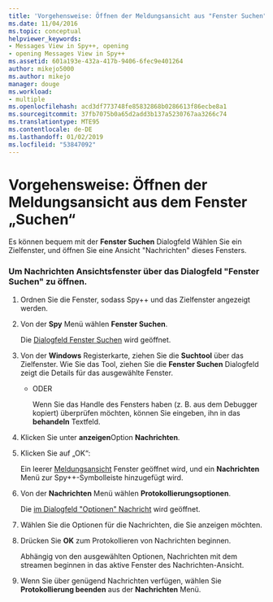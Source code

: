 ```yaml
---
title: 'Vorgehensweise: Öffnen der Meldungsansicht aus "Fenster Suchen" | Microsoft-Dokumentation'
ms.date: 11/04/2016
ms.topic: conceptual
helpviewer_keywords:
- Messages View in Spy++, opening
- opening Messages View in Spy++
ms.assetid: 601a193e-432a-417b-9406-6fec9e401264
author: mikejo5000
ms.author: mikejo
manager: douge
ms.workload:
- multiple
ms.openlocfilehash: acd3df773748fe85832868b0286613f86ecbe8a1
ms.sourcegitcommit: 37fb7075b0a65d2add3b137a5230767aa3266c74
ms.translationtype: MTE95
ms.contentlocale: de-DE
ms.lasthandoff: 01/02/2019
ms.locfileid: "53847092"
---
```

# <a name="how-to-open-messages-view-from-find-window"></a>Vorgehensweise: Öffnen der Meldungsansicht aus dem Fenster „Suchen“
Es können bequem mit der **Fenster Suchen** Dialogfeld Wählen Sie ein Zielfenster, und öffnen Sie eine Ansicht "Nachrichten" dieses Fensters.  

### <a name="to-open-a-messages-view-window-using-the-find-window-dialog-box"></a>Um Nachrichten Ansichtsfenster über das Dialogfeld "Fenster Suchen" zu öffnen.  

1. Ordnen Sie die Fenster, sodass Spy++ und das Zielfenster angezeigt werden.  

2. Von der **Spy** Menü wählen **Fenster Suchen**.  

    Die [Dialogfeld Fenster Suchen](../debugger/find-window-dialog-box.md) wird geöffnet.  

3. Von der **Windows** Registerkarte, ziehen Sie die **Suchtool** über das Zielfenster. Wie Sie das Tool, ziehen Sie die **Fenster Suchen** Dialogfeld zeigt die Details für das ausgewählte Fenster.  

   - ODER  

     Wenn Sie das Handle des Fensters haben (z. B. aus dem Debugger kopiert) überprüfen möchten, können Sie eingeben, ihn in das **behandeln** Textfeld.  

4. Klicken Sie unter **anzeigen**Option **Nachrichten**.  

5. Klicken Sie auf „OK“:  

    Ein leerer [Meldungsansicht](../debugger/messages-view.md) Fenster geöffnet wird, und ein **Nachrichten** Menü zur Spy++-Symbolleiste hinzugefügt wird.  

6. Von der **Nachrichten** Menü wählen **Protokollierungsoptionen**.  

    Die [im Dialogfeld "Optionen" Nachricht](../debugger/message-options-dialog-box.md) wird geöffnet.  

7. Wählen Sie die Optionen für die Nachrichten, die Sie anzeigen möchten.  

8. Drücken Sie **OK** zum Protokollieren von Nachrichten beginnen.  

    Abhängig von den ausgewählten Optionen, Nachrichten mit dem streamen beginnen in das aktive Fenster des Nachrichten-Ansicht.  

9. Wenn Sie über genügend Nachrichten verfügen, wählen Sie **Protokollierung beenden** aus der **Nachrichten** Menü.
